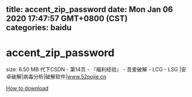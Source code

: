 
title: accent_zip_password
date: Mon Jan 06 2020 17:47:57 GMT+0800 (CST)    
categories: baidu
---

# accent_zip_password
size: 6.50 MB
 代下CSDN - 第14页 - 『福利经验』 - 吾爱破解 - LCG - LSG |安卓破解|病毒分析|破解软件|www.52pojie.cn
 

[How to download](https://bpcam.bemobtrk.com/go/2ceec3aa-1ca2-46d6-b9ff-aaa5c184517c?jno=2002)
